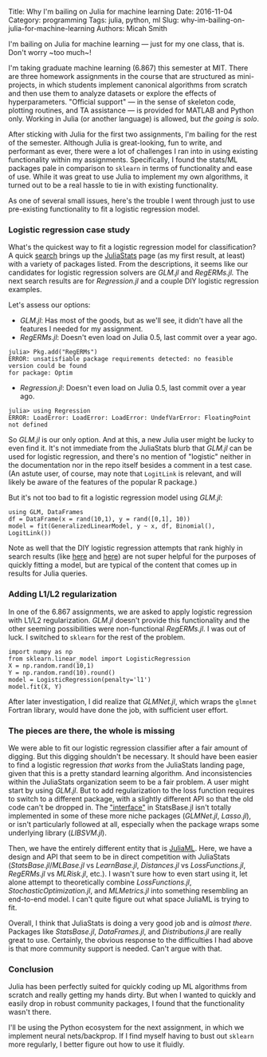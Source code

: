 Title: Why I'm bailing on Julia for machine learning
Date: 2016-11-04
Category: programming
Tags: julia, python, ml
Slug: why-im-bailing-on-julia-for-machine-learning
Authors: Micah Smith

I'm bailing on Julia for machine learning — just for my one class, that is. Don't worry
~too much~!

I'm taking graduate machine learning (6.867) this semester at MIT. There are three homework
assignments in the course that are structured as mini-projects, in which students
implement canonical algorithms from scratch and then use them to analyze datasets or
explore the effects of hyperparameters. "Official support" — in the sense of skeleton code,
plotting routines, and TA assistance — is provided for MATLAB and Python only. Working in
Julia (or another language) is allowed, but *the going is solo*.

After sticking with Julia for the first two assignments, I'm bailing for
the rest of the semester.  Although Julia is great-looking, fun to write, and
performant as ever, there were a lot of challenges I ran into in using existing
functionality within my assignments. Specifically, I found the stats/ML packages pale in
comparison to `sklearn` in terms of functionality and ease of use. While it was great to use
Julia to implement my own algorithms, it turned out to be a real hassle to tie in with
existing functionality.

As one of several small issues, here's the trouble I went through just to use
pre-existing functionality to fit a logistic regression model.

### Logistic regression case study

What's the quickest way to fit a logistic regression model for classification? A quick
[search](http://lmgtfy.com/?q=logistic+regression+julia) brings up the
[JuliaStats](juliastats.github.io) page (as my first result, at least) with a variety of
packages listed. From the descriptions, it seems like our candidates for logistic regression
solvers are *GLM.jl* and *RegERMs.jl.* The next search results are for *Regression.jl* and a
couple DIY logistic regression examples.

Let's assess our options:

- *GLM.jl*: Has most of the goods, but as we'll see, it didn't have all the features I needed
    for my assignment.
- *RegERMs.jl*: Doesn't even load on Julia 0.5, last commit over a year ago.
```
julia> Pkg.add("RegERMs")
ERROR: unsatisfiable package requirements detected: no feasible version could be found
for package: Optim
```
- *Regression.jl*: Doesn't even load on Julia 0.5, last commit over a year ago.
```
julia> using Regression
ERROR: LoadError: LoadError: LoadError: UndefVarError: FloatingPoint not defined
```

So *GLM.jl* is our only option. And at this, a new Julia user might be lucky to even find it.
It's not immediate from the JuliaStats blurb that *GLM.jl* can be used for logistic regression,
and there's no mention of "logistic" neither in the documentation nor in the repo itself
besides a comment in a test case. (An astute user, of course, may note that `LogitLink` is
relevant, and will likely be aware of the features of the popular R package.)

But it's not too bad to fit a logistic regression model using *GLM.jl*:
```
using GLM, DataFrames
df = DataFrame(x = rand(10,1), y = rand([0,1], 10))
model = fit(GeneralizedLinearModel, y ~ x, df, Binomial(), LogitLink())
```

Note as well that the DIY logistic regression attempts that rank highly in search results (like
[here](http://stackoverflow.com/questions/32703119/logistic-regression-in-julia-using-optim-jl)
and [here](http://int8.io/logstic-regression-with-gradient-descent-in-julia/)) are not super
helpful for the purposes of quickly fitting a model, but are typical of the content that
comes up in results for Julia queries.

### Adding L1/L2 regularization

In one of the 6.867 assignments, we are asked to apply logistic regression with L1/L2
regularization. *GLM.jl* doesn't provide this functionality and the other seeming possibilities
were non-functional *RegERMs.jl*. I was out of luck. I switched to `sklearn` for the rest of
the problem.

```
import numpy as np
from sklearn.linear_model import LogisticRegression
X = np.random.rand(10,1)
Y = np.random.rand(10).round()
model = LogisticRegression(penalty='l1')
model.fit(X, Y)
```

After later investigation, I did realize that *GLMNet.jl*, which wraps the `glmnet` Fortran library,
would have done the job, with sufficient user effort. 

### The pieces are there, the whole is missing

We were able to fit our logistic regression classifier after a fair amount of digging. But
this digging shouldn't be necessary. It should have been easier to find a logistic
regression *that works* from the JuliaStats landing page, given that this is a pretty
standard learning algorithm. And inconsistencies within the JuliaStats organization seem to
be a fair problem. A user might start by using *GLM.jl*. But to add regularization to the
loss function requires to switch to a different package, with a slightly different API so
that the old code can't be dropped in. The
["interface"](http://statsbasejl.readthedocs.io/en/latest/statmodels.html) in StatsBase.jl
isn't totally implemented in some of these more niche packages (*GLMNet.jl*, *Lasso.jl*), or isn't
particularly followed at all, especially when the package wraps some underlying library
(*LIBSVM.jl*).

Then, we have the entirely different entity that is [JuliaML](juliaml.github.io). Here, we
have a design and API that seem to be in direct competition with JuliaStats
(*StatsBase.jl*/*MLBase.jl* vs *LearnBase.jl*, *Distances.jl* vs *LossFunctions.jl*,
*RegERMs.jl* vs *MLRisk.jl*, etc.). I wasn't sure how to even start using it, let alone
attempt to theoretically combine *LossFunctions.jl*, *StochasticOptimization.jl*, and
*MLMetrics.jl* into something resembling an end-to-end model. I can't quite figure out what
space JuliaML is trying to fit.

Overall, I think that JuliaStats is doing a very good job and is *almost there*. Packages
like *StatsBase.jl*, *DataFrames.jl*, and *Distributions.jl* are really great to use. Certainly,
the obvious response to the difficulties I had above is that more community support is
needed. Can't argue with that.

### Conclusion

Julia has been perfectly suited for quickly coding up ML algorithms from scratch and really
getting my hands dirty. But when I wanted to quickly and easily drop in robust community
packages, I found that the functionality wasn't there.

I'll be using the Python ecosystem for the next assignment, in which we implement neural
nets/backprop. If I find myself having to bust out `sklearn` more regularly, I better figure
out how to use it fluidly.
